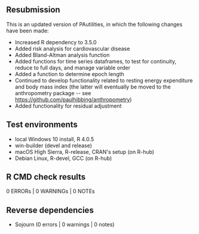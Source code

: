 ## Resubmission

This is an updated version of PAutilities, in which the following changes have been made:

-   Increased R dependency to 3.5.0
-   Added risk analysis for cardiovascular disease
-   Added Bland-Altman analysis function
-   Added functions for time series dataframes, to test for continuity, reduce
    to full days, and manage variable order
-   Added a function to determine epoch length
-   Continued to develop functionality related to resting energy expenditure and
    body mass index (the latter will eventually be moved to the anthropometry
    package -- see https://github.com/paulhibbing/anthropometry)
-   Added functionality for residual adjustment

## Test environments

-   local Windows 10 install, R 4.0.5
-   win-builder (devel and release)
-   macOS High Sierra, R-release, CRAN's setup (on R-hub)
-   Debian Linux, R-devel, GCC (on R-hub)

## R CMD check results

0 ERRORs \| 0 WARNINGs \| 0 NOTEs

## Reverse dependencies

-   Sojourn (0 errors \| 0 warnings \| 0 notes)
